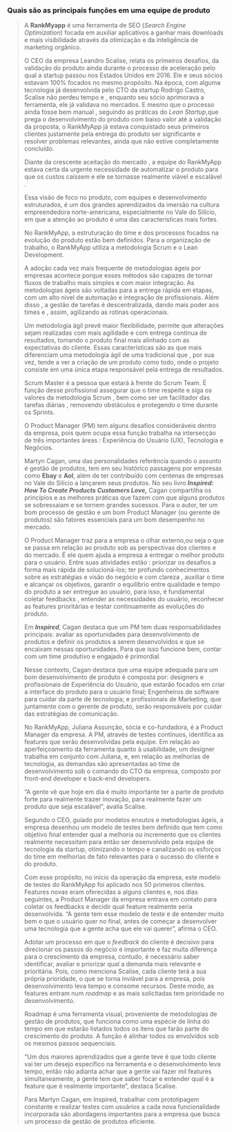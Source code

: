 ### **Quais são as principais funções em uma equipe de produto**

> A **RankMyapp** é uma ferramenta de SEO (*Search Engine Optimization*) focada em auxiliar aplicativos a ganhar mais downloads e mais visibilidade através da otimização e da inteligência de marketing orgânico.
>
> O CEO da empresa Leandro Scalise, relata os primeiros desafios, da validação do produto ainda durante o processo de aceleração pelo qual a startup passou nos Estados Unidos em 2016. Ele e seus sócios estavam 100% focados no mesmo propósito. Na época, com alguma tecnologia já desenvolvida pelo CTO da startup Rodrigo Castro, Scalise não perdeu tempo e , enquanto seu sócio aprimorava a ferramenta, ele já validava no mercados. E mesmo que o processo ainda fosse bem manual , seguindo as práticas do *Lean Startup*,que prega o desenvolvimento do produto com baixo valor até a validação da proposta, o RankMyApp já estava conquistado seus primeiros clientes justamente pela entrega do produto ser significante e resolver problemas relevantes, ainda que não estive completamente concluído.
>
> Diante da crescente aceitação do mercado , a equipe do RankMyApp estava certa da urgente necessidade de automatizar o produto para que os custos caíssem e ele se tornasse realmente viável e escalável .
>
> Essa visão de foco no produto, com equipes e desenvolvimento estruturados, é um dos grandes aprendizados da imersão na cultura empreendedora norte-americana, especialmente no Vale do Silício, em que a atenção ao produto é uma das características mais fortes.
>
> No RankMyApp, a estruturação do time e dos processos focados na evolução do produto estão bem definidos. Para a organização de trabalho, o RankMyApp utiliza a metodologia Scrum e o Lean Development.
>
> A adoção cada vez mais frequente de metodologias ágeis por empresas acontece porque esses métodos são capazes de tornar fluxos de trabalho mais simples e com maior integração. As metodologias ágeis são voltadas para a entrega rápida em etapas, com um alto nível de automação e integração de profissionais. Além disso , a gestão de tarefas é descentralizada, dando mais poder aos times e , assim, agilizando as rotinas operacionais.
>
> Um metodologia ágil prevê maior flexibilidade, permite que alterações sejam realizadas com mais agilidade e com entrega continua de resultados, tomando o produto final mais alinhado com as expectativas do cliente. Essas características são as que mais diferenciam uma metodologia ágil de uma tradicional que , por sua vez, tende a ver a criação de um produto como todo, onde o projeto consiste em uma única etapa responsável pela entrega de resultados.
>
> Scrum Master é a pessoa que estará à frente do Scrum Team. É função desse profissional assegurar que o time respeite e siga os valores da metodologia Scrum , bem como ser um facilitador das tarefas diárias , removendo obstáculos e protegendo o time durante os Sprints.
>
> O Product Manager (PM) tem alguns desafios consideráveis dentro da empresa, pois quem ocupa essa função trabalha na intersecção de três importantes áreas : Experiência do Usuário (UX), Tecnologia e Negócios.
>
> Martyn Cagan, uma das personalidades referência quando o assunto é gestão de produtos, tem em seu histórico passagens por empresas como **Ebay** e **Aol**, além de ter contribuído com centenas de empresas no Vale do Silício a lançarem seus produtos. No seu livro ***Inspired: How To Create Products Customers Love,*** Cagan compartilha os princípios e as melhores práticas que fazem com que alguns produtos se sobressaiam e se tornem grandes sucessos. Para o autor, ter um bom processo de gestão e um bom Product Manager (ou gerente de produtos) são fatores essenciais para um bom desempenho no mercado.
>
> O Product Manager traz  para a empresa o olhar externo,ou seja o que se passa em relação ao produto sob as perspectivas dos clientes e do mercado. É ele quem ajuda a empresa a entregar o melhor produto para o usuário. Entre suas atividades estão : priorizar os desafios a forma mais rápida de solucioná-los; ter profundo conhecimentos sobre as estratégias e visão do negócio e com clareza , auxiliar o time e alcançar os objetivos, garantir o equilíbrio entre qualidade e tempo do produto a ser entregue ao usuário, para isso, é fundamental coletar feedbacks , entender as necessidades do usuário, reconhecer as features prioritárias e testar continuamente as evoluções do produto.
>
> Em ***Inspired***, Cagan destaca que um PM tem duas responsabilidades principais: avaliar as oportunidades para desenvolvimento de produtos e definir os produtos a serem desenvolvidos e que se encaixam nessas oportunidades. Para que isso funcione bem, contar com um time produtivo e engajado é primordial.
>
> Nesse contexto, Cagan destaca que uma equipe adequada para um bom desenvolvimento de produto é composta por: designers e profissionais de Experiência do Usuário, que estarão focados em criar a interface do produto para o usuário final; Engenheiros de software para cuidar da parte de tecnologia; e profissionais de Marketing, que juntamente com o gerente de produto, serão responsáveis por cuidar das estratégias de comunicação.
>
> No RankMyApp, Juliana Assunção, sócia e co-fundadora, é a Product Manager da empresa. A PM, através de testes contínuos, identifica as features que serão desenvolvidas pela equipe. Em relação ao aperfeiçoamento da ferramenta quanto à usabilidade, um designer trabalha em conjunto com Juliana, e, em relação as melhorias de tecnologia, as demandas são apresentadas ao time de desenvolvimento sob o comando do CTO da empresa, composto por front-end developer e back-end developers.
>
> “A gente vê que hoje em dia é muito importante ter a parte de produto forte para realmente trazer inovação, para realmente fazer um produto que seja escalável”, avalia Scalise.
>
> Segundo o CEO, guiado por modelos enxutos e metodologias ágeis, a empresa desenhou um modelo de testes bem definido que tem como objetivo final entender qual a melhoria ou incremento que os clientes realmente necessitam para então ser desenvolvido pela equipe de tecnologia da startup, otimizando o tempo e canalizando os esforços do time em melhorias de fato relevantes para o sucesso do cliente e do produto.
>
> Com esse propósito, no início da operação da empresa, este modelo de testes do RankMyApp foi aplicado nos 50 primeiros clientes. Features novas eram oferecidas a alguns clientes e, nos dias seguintes, a Product Manager da empresa entrava em contato para coletar os feedbacks e decidir qual feature realmente seria desenvolvida. “A gente tem esse modelo de teste e de entender muito bem o que o usuário quer no final, antes de começar a desenvolver uma tecnologia que a gente acha que ele vai querer”, afirma o CEO.
>
> Adotar um processo em que o *feedback* do cliente é decisivo para direcionar os passos do negócio é importante e faz muita diferença para o crescimento da empresa, contudo, é necessário saber identificar, avaliar e priorizar qual a demanda mais relevante e prioritária. Pois, como menciona Scalise, cada cliente terá a sua própria prioridade, o que se torna inviável para a empresa, pois desenvolvimento leva tempo e consome recursos. Deste modo, as features entram num *roadmap* e as mais solicitadas tem prioridade no desenvolvimento.
>
> Roadmap é uma ferramenta visual, proveniente de metodologias de gestão de produtos, que funciona como uma espécie de linha do tempo em que estarão listados todos os itens que farão parte do crescimento do produto. A função é alinhar todos os envolvidos sob os mesmos passos sequenciais.
>
> “Um dos maiores aprendizados que a gente teve é que todo cliente vai ter um desejo específico na ferramenta e o desenvolvimento leva tempo, então não adianta achar que a gente vai fazer mil features simultaneamente, a gente tem que saber focar e entender qual é a feature que é realmente importante”, destaca Scalise.
>
> Para Martyn Cagan, em Inspired, trabalhar com prototipagem constante e realizar testes com usuários a cada nova funcionalidade incorporada são abordagens importantes para a empresa que busca um processo de gestão de produtos eficiente.



### 
